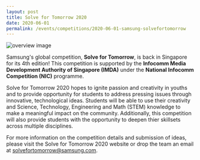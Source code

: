 ```yaml
---
layout: post
title: Solve for Tomorrow 2020
date: 2020-06-01 
permalink: /events/competitions/2020-06-01-samsung-solvefortomorrow
---
```


![overview image]()

Samsung's global competition, **Solve for Tomorrow**, is back in Singapore for its 4th edition! This competition is supported by the **Infocomm Media Development Authority of Singapore (IMDA)** under the **National Infocomm Competition (NIC)** programme. 

Solve for Tomorrow 2020 hopes to ignite passion and creativity in youths and to provide opportunity for students to address pressing issues through innovative, technological ideas. Students will be able to use their creativity and Science, Technology, Engineering and Math (STEM) knowledge to make a meaningful impact on the community. Additionally, this competition will also provide students with the opportunity to deepen thier skillsets across multiple disciplines. 

For more information on the competition details and submission of ideas, please visit the Solve for Tomorrow 2020 website or drop the team an email at solvefortomorrow@samsung.com.
